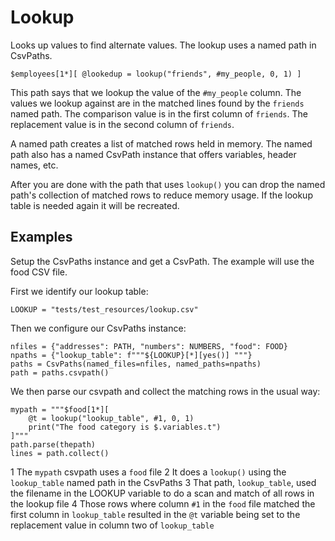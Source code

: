 
# Lookup

Looks up values to find alternate values. The lookup uses a named path in CsvPaths.

    $employees[1*][ @lookedup = lookup("friends", #my_people, 0, 1) ]

This path says that we lookup the value of the `#my_people` column. The values we lookup against are in the matched lines found by the `friends` named path. The comparison value is in the first column of `friends`. The replacement value is in the second column of `friends`.

A named path creates a list of matched rows held in memory. The named path also has a named CsvPath instance that offers variables, header names, etc.

After you are done with the path that uses `lookup()` you can drop the named path's collection of matched rows to reduce memory usage. If the lookup table is needed again it will be recreated.

## Examples

Setup the CsvPaths instance and get a CsvPath. The example will use the food CSV file.

First we identify our lookup table:

    LOOKUP = "tests/test_resources/lookup.csv"

Then we configure our CsvPaths instance:

    nfiles = {"addresses": PATH, "numbers": NUMBERS, "food": FOOD}
    npaths = {"lookup_table": f"""${LOOKUP}[*][yes()] """}
    paths = CsvPaths(named_files=nfiles, named_paths=npaths)
    path = paths.csvpath()

We then parse our csvpath and collect the matching rows in the usual way:

    mypath = """$food[1*][
        @t = lookup("lookup_table", #1, 0, 1)
        print("The food category is $.variables.t")
    ]"""
    path.parse(thepath)
    lines = path.collect()

1 The `mypath` csvpath uses a `food` file
2 It does a `lookup()` using the `lookup_table` named path in the CsvPaths
3 That path, `lookup_table`, used the filename in the LOOKUP variable to do a scan and match of all rows in the lookup file
4 Those rows where column `#1` in the `food` file matched the first column in `lookup_table` resulted in the `@t` variable being set to the replacement value in column two of `lookup_table`


